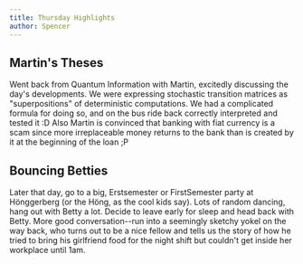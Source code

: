 ```yaml
---
title: Thursday Highlights
author: Spencer
---
```


## Martin's Theses

Went back from Quantum Information with Martin, excitedly discussing the day's developments. We were expressing stochastic transition matrices as "superpositions" of deterministic computations. We had a complicated formula for doing so, and on the bus ride back correctly interpreted and tested it :D Also Martin is convinced that banking with fiat currency is a scam since more irreplaceable money returns to the bank than is created by it at the beginning of the loan ;P

## Bouncing Betties

Later that day, go to a big, Erstsemester or FirstSemester party at Hönggerberg (or the Höng, as the cool kids say). Lots of random dancing, hang out with Betty a lot. Decide to leave early for sleep and head back with Betty. More good conversation--run into a seemingly sketchy yokel on the way back, who turns out to be a nice fellow and tells us the story of how he tried to bring his girlfriend food for the night shift but couldn't get inside her workplace until 1am.